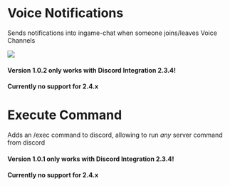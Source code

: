 Voice Notifications
==
Sends notifications into ingame-chat when someone joins/leaves Voice Channels

![](https://github.com/ErdbeerbaerLP/DiscordIntegration-Voice-Notifications/raw/master/VoiceNotifications/messages.png)

#### Version 1.0.2 only works with Discord Integration 2.3.4!
#### Currently no support for 2.4.x

Execute Command
==
Adds an /exec command to discord, allowing to run *any* server command from discord

#### Version 1.0.1 only works with Discord Integration 2.3.4!
#### Currently no support for 2.4.x
